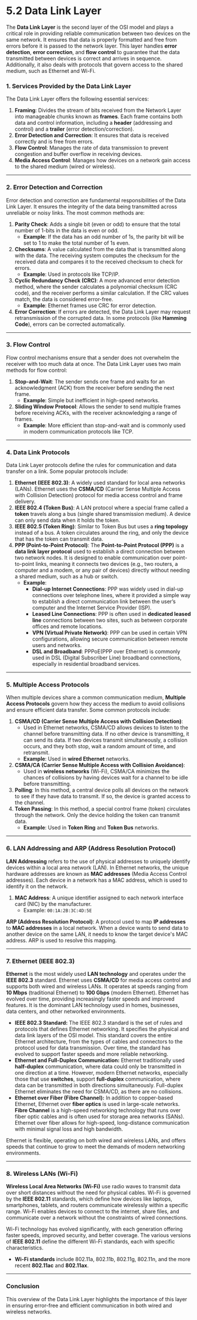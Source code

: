 # 5.2 Data Link Layer

The **Data Link Layer** is the second layer of the OSI model and plays a critical role in providing reliable communication between two devices on the same network. It ensures that data is properly formatted and free from errors before it is passed to the network layer. This layer handles **error detection**, **error correction**, and **flow control** to guarantee that the data transmitted between devices is correct and arrives in sequence. Additionally, it also deals with protocols that govern access to the shared medium, such as Ethernet and Wi-Fi.

### **1. Services Provided by the Data Link Layer**

The Data Link Layer offers the following essential services:

1. **Framing**: Divides the stream of bits received from the Network Layer into manageable chunks known as **frames**. Each frame contains both data and control information, including a **header** (addressing and control) and a **trailer** (error detection/correction).
2. **Error Detection and Correction**: It ensures that data is received correctly and is free from errors.
3. **Flow Control**: Manages the rate of data transmission to prevent congestion and buffer overflow in receiving devices.
4. **Media Access Control**: Manages how devices on a network gain access to the shared medium (wired or wireless).

***

### **2. Error Detection and Correction**

Error detection and correction are fundamental responsibilities of the Data Link Layer. It ensures the integrity of the data being transmitted across unreliable or noisy links. The most common methods are:

1. **Parity Check**: Adds a single bit (even or odd) to ensure that the total number of 1-bits in the data is even or odd.
   * **Example**: If the data has an odd number of 1s, the parity bit will be set to 1 to make the total number of 1s even.
2. **Checksums**: A value calculated from the data that is transmitted along with the data. The receiving system computes the checksum for the received data and compares it to the received checksum to check for errors.
   * **Example**: Used in protocols like TCP/IP.
3. **Cyclic Redundancy Check (CRC)**: A more advanced error detection method, where the sender calculates a polynomial checksum (CRC code), and the receiver performs a similar calculation. If the CRC values match, the data is considered error-free.
   * **Example**: Ethernet frames use CRC for error detection.
4. **Error Correction**: If errors are detected, the Data Link Layer may request retransmission of the corrupted data. In some protocols (like **Hamming Code**), errors can be corrected automatically.

***

### **3. Flow Control**

Flow control mechanisms ensure that a sender does not overwhelm the receiver with too much data at once. The Data Link Layer uses two main methods for flow control:

1. **Stop-and-Wait**: The sender sends one frame and waits for an acknowledgment (ACK) from the receiver before sending the next frame.
   * **Example**: Simple but inefficient in high-speed networks.
2. **Sliding Window Protocol**: Allows the sender to send multiple frames before receiving ACKs, with the receiver acknowledging a range of frames.
   * **Example**: More efficient than stop-and-wait and is commonly used in modern communication protocols like TCP.

***

### **4. Data Link Protocols**

Data Link Layer protocols define the rules for communication and data transfer on a link. Some popular protocols include:

1. **Ethernet (IEEE 802.3)**: A widely used standard for local area networks (LANs). Ethernet uses the **CSMA/CD** (Carrier Sense Multiple Access with Collision Detection) protocol for media access control and frame delivery.
2. **IEEE 802.4 (Token Bus)**: A LAN protocol where a special frame called a **token** travels along a bus (single shared transmission medium). A device can only send data when it holds the token.
3. **IEEE 802.5 (Token Ring)**: Similar to Token Bus but uses a **ring topology** instead of a bus. A token circulates around the ring, and only the device that has the token can transmit data.
4. **PPP (Point-to-Point Protocol)**: The **Point-to-Point Protocol (PPP)** is a **data link layer protocol** used to establish a direct connection between two network nodes. It is designed to enable communication over point-to-point links, meaning it connects two devices (e.g., two routers, a computer and a modem, or any pair of devices) directly without needing a shared medium, such as a hub or switch.
   * **Example**:
     * **Dial-up Internet Connections**: PPP was widely used in dial-up connections over telephone lines, where it provided a simple way to establish a direct communication link between the user’s computer and the Internet Service Provider (ISP).
     * **Leased Line Connections**: PPP is often used in **dedicated leased line** connections between two sites, such as between corporate offices and remote locations.
     * **VPN (Virtual Private Network)**: PPP can be used in certain VPN configurations, allowing secure communication between remote users and networks.
     * **DSL and Broadband**: PPPoE(PPP over Ethernet) is commonly used in DSL (Digital Subscriber Line) broadband connections, especially in residential broadband services.

***

### **5. Multiple Access Protocols**

When multiple devices share a common communication medium, **Multiple Access Protocols** govern how they access the medium to avoid collisions and ensure efficient data transfer. Some common protocols include:

1. **CSMA/CD (Carrier Sense Multiple Access with Collision Detection)**:
   * Used in Ethernet networks, CSMA/CD allows devices to listen to the channel before transmitting data. If no other device is transmitting, it can send its data. If two devices transmit simultaneously, a collision occurs, and they both stop, wait a random amount of time, and retransmit.
   * **Example**: Used in **wired Ethernet** networks.
2. **CSMA/CA (Carrier Sense Multiple Access with Collision Avoidance)**:
   * Used in **wireless networks** (Wi-Fi), CSMA/CA minimizes the chances of collisions by having devices wait for a channel to be idle before transmitting.
3. **Polling**: In this method, a central device polls all devices on the network to see if they have data to transmit. If so, the device is granted access to the channel.
4. **Token Passing**: In this method, a special control frame (token) circulates through the network. Only the device holding the token can transmit data.
   * **Example**: Used in **Token Ring** and **Token Bus** networks.

***

### **6. LAN Addressing and ARP (Address Resolution Protocol)**

**LAN Addressing** refers to the use of physical addresses to uniquely identify devices within a local area network (LAN). In Ethernet networks, the unique hardware addresses are known as **MAC addresses** (Media Access Control addresses). Each device in a network has a MAC address, which is used to identify it on the network.

1. **MAC Address**: A unique identifier assigned to each network interface card (NIC) by the manufacturer.
   * Example: `00:1A:2B:3C:4D:5E`

**ARP (Address Resolution Protocol)**: A protocol used to map **IP addresses** to **MAC addresses** in a local network. When a device wants to send data to another device on the same LAN, it needs to know the target device's MAC address. ARP is used to resolve this mapping.

***

### **7. Ethernet (IEEE 802.3)**

**Ethernet** is the most widely used **LAN technology** and operates under the **IEEE 802.3** standard. Ethernet uses **CSMA/CD** for media access control and supports both wired and wireless LANs. It operates at speeds ranging from **10 Mbps** (traditional Ethernet) to **100 Gbps** (modern Ethernet). Ethernet has evolved over time, providing increasingly faster speeds and improved features. It is the dominant LAN technology used in homes, businesses, data centers, and other networked environments.

* **IEEE 802.3 Standard:** The IEEE 802.3 standard is the set of rules and protocols that defines Ethernet networking. It specifies the physical and data link layers of the OSI model. This standard covers the entire Ethernet architecture, from the types of cables and connectors to the protocol used for data transmission. Over time, the standard has evolved to support faster speeds and more reliable networking.
* **Ethernet and Full-Duplex Communication:** Ethernet traditionally used **half-duplex** communication, where data could only be transmitted in one direction at a time. However, modern Ethernet networks, especially those that use **switches**, support **full-duplex** communication, where data can be transmitted in both directions simultaneously. Full-duplex Ethernet eliminates the need for CSMA/CD, as there are no collisions.
* **Ethernet over Fiber (Fibre Channel):** In addition to copper-based Ethernet, Ethernet over **fiber optics** is used in large-scale networks. **Fibre Channel** is a high-speed networking technology that runs over fiber optic cables and is often used for storage area networks (SANs). Ethernet over fiber allows for high-speed, long-distance communication with minimal signal loss and high bandwidth.

Ethernet is flexible, operating on both wired and wireless LANs, and offers speeds that continue to grow to meet the demands of modern networking environments.

***

### **8. Wireless LANs (Wi-Fi)**

**Wireless Local Area Networks (Wi-Fi)** use radio waves to transmit data over short distances without the need for physical cables. Wi-Fi is governed by the **IEEE 802.11** standards, which define how devices like laptops, smartphones, tablets, and routers communicate wirelessly within a specific range. Wi-Fi enables devices to connect to the internet, share files, and communicate over a network without the constraints of wired connections.

Wi-Fi technology has evolved significantly, with each generation offering faster speeds, improved security, and better coverage. The various versions of **IEEE 802.11** define the different Wi-Fi standards, each with specific characteristics.

* **Wi-Fi standards** include 802.11a, 802.11b, 802.11g, 802.11n, and the more recent **802.11ac** and **802.11ax**.

***

### Conclusion

This overview of the Data Link Layer highlights the importance of this layer in ensuring error-free and efficient communication in both wired and wireless networks.

